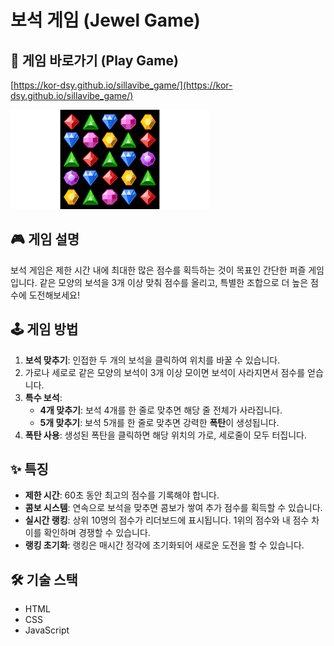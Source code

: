 # 보석 게임 (Jewel Game)

## 🔗 게임 바로가기 (Play Game)

[https://kor-dsy.github.io/sillavibe_game/](https://kor-dsy.github.io/sillavibe_game/)

![게임 스크린샷](보석게임.png)

## 🎮 게임 설명

보석 게임은 제한 시간 내에 최대한 많은 점수를 획득하는 것이 목표인 간단한 퍼즐 게임입니다. 같은 모양의 보석을 3개 이상 맞춰 점수를 올리고, 특별한 조합으로 더 높은 점수에 도전해보세요!

## 🕹️ 게임 방법

1.  **보석 맞추기**: 인접한 두 개의 보석을 클릭하여 위치를 바꿀 수 있습니다.
2.  가로나 세로로 같은 모양의 보석이 3개 이상 모이면 보석이 사라지면서 점수를 얻습니다.
3.  **특수 보석**:
    *   **4개 맞추기**: 보석 4개를 한 줄로 맞추면 해당 줄 전체가 사라집니다.
    *   **5개 맞추기**: 보석 5개를 한 줄로 맞추면 강력한 **폭탄**이 생성됩니다.
4.  **폭탄 사용**: 생성된 폭탄을 클릭하면 해당 위치의 가로, 세로줄이 모두 터집니다.

## ✨ 특징

*   **제한 시간**: 60초 동안 최고의 점수를 기록해야 합니다.
*   **콤보 시스템**: 연속으로 보석을 맞추면 콤보가 쌓여 추가 점수를 획득할 수 있습니다.
*   **실시간 랭킹**: 상위 10명의 점수가 리더보드에 표시됩니다. 1위의 점수와 내 점수 차이를 확인하며 경쟁할 수 있습니다.
*   **랭킹 초기화**: 랭킹은 매시간 정각에 초기화되어 새로운 도전을 할 수 있습니다.

## 🛠️ 기술 스택

*   HTML
*   CSS
*   JavaScript